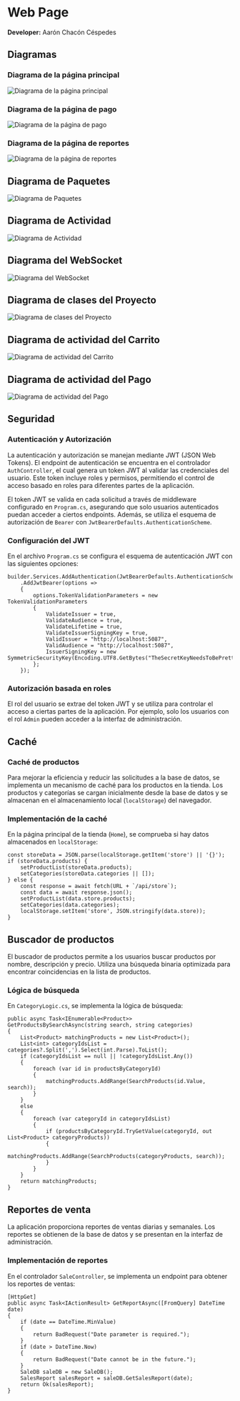 # Web Page
**Developer:** Aarón Chacón Céspedes
## Diagramas
### Diagrama de la página principal
![Diagrama de la página principal](mnt/data/pagprincipal.jpeg)

### Diagrama de la página de pago
![Diagrama de la página de pago](mnt/data/pagpago.jpeg)

### Diagrama de la página de reportes
![Diagrama de la página de reportes](mnt/data/pagreportes.jpeg)

## Diagrama de Paquetes
![Diagrama de Paquetes](mnt/data/diagrama_paquetes.jpeg)

## Diagrama de Actividad
![Diagrama de Actividad](mnt/data/diagrama_actividad.jpeg)

## Diagrama del WebSocket
![Diagrama del WebSocket](mnt/data/ws.jpeg)

## Diagrama de clases del Proyecto
![Diagrama de clases del Proyecto](mnt/data/DiagramaClasesProy.png)

## Diagrama de actividad del Carrito
![Diagrama de actividad del Carrito](mnt/data/DiagramaActividadCart.png)

## Diagrama de actividad del Pago
![Diagrama de actividad del Pago](mnt/data/DiagramaActividadPayment.png)

## Seguridad
### Autenticación y Autorización
La autenticación y autorización se manejan mediante JWT (JSON Web Tokens). El endpoint de autenticación se encuentra en el controlador `AuthController`, el cual genera un token JWT al validar las credenciales del usuario. Este token incluye roles y permisos, permitiendo el control de acceso basado en roles para diferentes partes de la aplicación.

El token JWT se valida en cada solicitud a través de middleware configurado en `Program.cs`, asegurando que solo usuarios autenticados puedan acceder a ciertos endpoints. Además, se utiliza el esquema de autorización de `Bearer` con `JwtBearerDefaults.AuthenticationScheme`.

### Configuración del JWT
En el archivo `Program.cs` se configura el esquema de autenticación JWT con las siguientes opciones:
```
builder.Services.AddAuthentication(JwtBearerDefaults.AuthenticationScheme)
    .AddJwtBearer(options =>
    {
        options.TokenValidationParameters = new TokenValidationParameters
        {
            ValidateIssuer = true,
            ValidateAudience = true,
            ValidateLifetime = true,
            ValidateIssuerSigningKey = true,
            ValidIssuer = "http://localhost:5087",
            ValidAudience = "http://localhost:5087",
            IssuerSigningKey = new SymmetricSecurityKey(Encoding.UTF8.GetBytes("TheSecretKeyNeedsToBePrettyLongSoWeNeedToAddSomeCharsHere"))
        };
    });
```

### Autorización basada en roles
El rol del usuario se extrae del token JWT y se utiliza para controlar el acceso a ciertas partes de la aplicación. Por ejemplo, solo los usuarios con el rol `Admin` pueden acceder a la interfaz de administración.

## Caché
### Caché de productos
Para mejorar la eficiencia y reducir las solicitudes a la base de datos, se implementa un mecanismo de caché para los productos en la tienda. Los productos y categorías se cargan inicialmente desde la base de datos y se almacenan en el almacenamiento local (`localStorage`) del navegador.

### Implementación de la caché
En la página principal de la tienda (`Home`), se comprueba si hay datos almacenados en `localStorage`:
```
const storeData = JSON.parse(localStorage.getItem('store') || '{}');
if (storeData.products) {
    setProductList(storeData.products);
    setCategories(storeData.categories || []);
} else {
    const response = await fetch(URL + `/api/store`);
    const data = await response.json();
    setProductList(data.store.products);
    setCategories(data.categories);
    localStorage.setItem('store', JSON.stringify(data.store));
}
```

## Buscador de productos
El buscador de productos permite a los usuarios buscar productos por nombre, descripción y precio. Utiliza una búsqueda binaria optimizada para encontrar coincidencias en la lista de productos.

### Lógica de búsqueda
En `CategoryLogic.cs`, se implementa la lógica de búsqueda:
```
public async Task<IEnumerable<Product>> GetProductsBySearchAsync(string search, string categories)
{
    List<Product> matchingProducts = new List<Product>();
    List<int> categoryIdsList = categories?.Split(',').Select(int.Parse).ToList();
    if (categoryIdsList == null || !categoryIdsList.Any())
    {
        foreach (var id in productsByCategoryId)
        {
            matchingProducts.AddRange(SearchProducts(id.Value, search));
        }
    }
    else
    {
        foreach (var categoryId in categoryIdsList)
        {
            if (productsByCategoryId.TryGetValue(categoryId, out List<Product> categoryProducts))
            {
                matchingProducts.AddRange(SearchProducts(categoryProducts, search));
            }
        }
    }
    return matchingProducts;
}
```

## Reportes de venta
La aplicación proporciona reportes de ventas diarias y semanales. Los reportes se obtienen de la base de datos y se presentan en la interfaz de administración.

### Implementación de reportes
En el controlador `SaleController`, se implementa un endpoint para obtener los reportes de ventas:
```
[HttpGet]
public async Task<IActionResult> GetReportAsync([FromQuery] DateTime date)
{
    if (date == DateTime.MinValue)
    {
        return BadRequest("Date parameter is required.");
    }
    if (date > DateTime.Now)
    {
        return BadRequest("Date cannot be in the future.");
    }
    SaleDB saleDB = new SaleDB();
    SalesReport salesReport = saleDB.GetSalesReport(date);
    return Ok(salesReport);
}
```